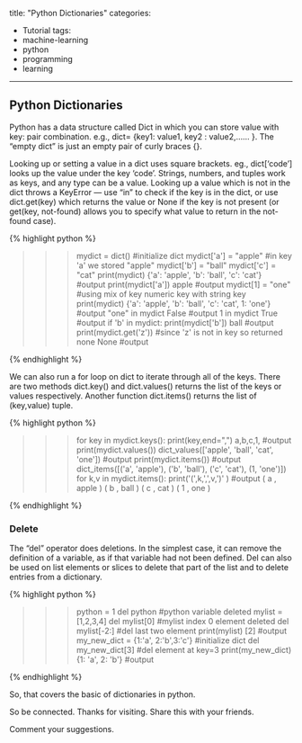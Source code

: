 title: "Python Dictionaries"
categories:
  - Tutorial
tags:
  - machine-learning
  - python
  - programming
  - learning
---

## Python Dictionaries

Python has a data structure called Dict in which you can store value with key: pair combination. e.g., dict= {key1: value1, key2 : value2,…… }. The “empty dict” is just an empty pair of curly braces  {}.

Looking up or setting a value in a dict uses square brackets. eg., dict[‘code’] looks up the value under the key ‘code’. Strings, numbers, and tuples work as keys, and any type can be a value. Looking up a value which is not in the dict throws a KeyError — use “in” to check if the key is in the dict, or use dict.get(key) which returns the value or None if the key is not present (or get(key, not-found) allows you to specify what value to return in the not-found case).


{% highlight python %}
>>> mydict = dict() #initialize dict
>>> mydict['a'] = "apple" #in key 'a' we stored "apple"
>>> mydict['b'] = "ball"
>>> mydict['c'] = "cat"
>>> print(mydict)
{'a': 'apple', 'b': 'ball', 'c': 'cat'}   #output
>>> print(mydict['a'])
apple        #output
>>> mydict[1] = "one" #using mix of key numeric key with string key
>>> print(mydict)
{'a': 'apple', 'b': 'ball', 'c': 'cat', 1: 'one'} #output
>>> "one" in mydict
False  #output
>>> 1 in mydict
True  #output
>>> if 'b' in mydict:
    print(mydict['b'])
ball   #output
>>> print(mydict.get('z'))  #since 'z' is not in key so returned none
None  #output

{% endhighlight %}

We can also run a for loop on dict to iterate through all of the keys. There are two methods dict.key() and dict.values() returns the list of the keys or values respectively. Another function dict.items() returns the list of (key,value) tuple.

{% highlight python %}

>>> for key in mydict.keys():
    print(key,end=",")
a,b,c,1, #output
>>> print(mydict.values())
dict_values(['apple', 'ball', 'cat', 'one']) #output
>>> print(mydict.items())
#output
dict_items([('a', 'apple'), ('b', 'ball'), ('c', 'cat'), (1, 'one')])
>>> for k,v in mydict.items():
    print('(',k,',',v,')' )
#output
( a , apple )
( b , ball )
( c , cat )
( 1 , one )

{% endhighlight %}

### Delete

The “del” operator does deletions. In the simplest case, it can remove the definition of a variable, as if that variable had not been defined. Del can also be used on list elements or slices to delete that part of the list and to delete entries from a dictionary.

{% highlight python %}

>>> python = 1
>>> del python #python variable deleted
>>> mylist = [1,2,3,4]
>>> del mylist[0] #mylist index 0 element deleted
>>> del mylist[-2:] #del last two element
>>> print(mylist)
[2] #output
>>> my_new_dict = {1:'a', 2:'b',3:'c'} #initialize dict
>>> del my_new_dict[3] #del element at key=3
>>> print(my_new_dict)
{1: 'a', 2: 'b'}  #output

{% endhighlight %}

So, that covers the basic of dictionaries in python.

So be connected. Thanks for visiting. Share this with your friends.

Comment your suggestions.